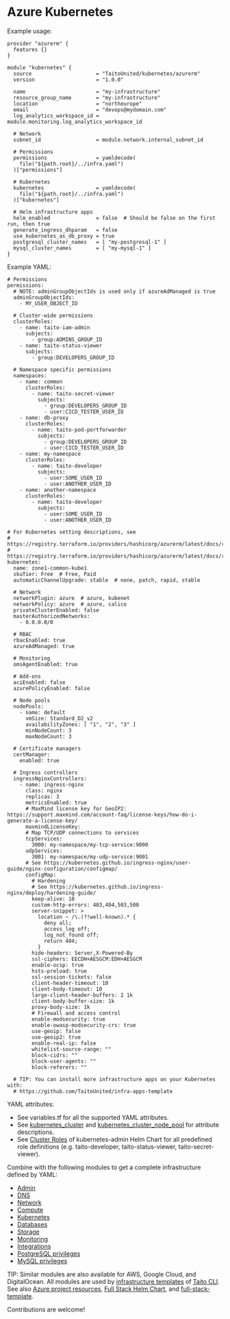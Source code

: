 # Azure Kubernetes

Example usage:

```
provider "azurerm" {
  features {}
}

module "kubernetes" {
  source                     = "TaitoUnited/kubernetes/azurerm"
  version                    = "1.0.0"

  name                       = "my-infrastructure"
  resource_group_name        = "my-infrastructure"
  location                   = "northeurope"
  email                      = "devops@mydomain.com"
  log_analytics_workspace_id = module.monitoring.log_analytics_workspace_id

  # Network
  subnet_id                  = module.network.internal_subnet_id

  # Permissions
  permissions                = yamldecode(
    file("${path.root}/../infra.yaml")
  )["permissions"]

  # Kubernetes
  kubernetes                 = yamldecode(
    file("${path.root}/../infra.yaml")
  )["kubernetes"]

  # Helm infrastructure apps
  helm_enabled               = false  # Should be false on the first run, then true
  generate_ingress_dhparam   = false
  use_kubernetes_as_db_proxy = true
  postgresql_cluster_names   = [ "my-postgresql-1" ]
  mysql_cluster_names        = [ "my-mysql-1" ]
}
```

Example YAML:

```
# Permissions
permissions:
  # NOTE: adminGroupObjectIds is used only if azureAdManaged is true
  adminGroupObjectIds:
    - MY_USER_OBJECT_ID

  # Cluster-wide permissions
  clusterRoles:
    - name: taito-iam-admin
      subjects:
        - group:ADMINS_GROUP_ID
    - name: taito-status-viewer
      subjects:
        - group:DEVELOPERS_GROUP_ID

  # Namespace specific permissions
  namespaces:
    - name: common
      clusterRoles:
        - name: taito-secret-viewer
          subjects:
            - group:DEVELOPERS_GROUP_ID
            - user:CICD_TESTER_USER_ID
    - name: db-proxy
      clusterRoles:
        - name: taito-pod-portforwarder
          subjects:
            - group:DEVELOPERS_GROUP_ID
            - user:CICD_TESTER_USER_ID
    - name: my-namespace
      clusterRoles:
        - name: taito-developer
          subjects:
            - user:SOME_USER_ID
            - user:ANOTHER_USER_ID
    - name: another-namespace
      clusterRoles:
        - name: taito-developer
          subjects:
            - user:SOME_USER_ID
            - user:ANOTHER_USER_ID            

# For Kubernetes setting descriptions, see
# https://registry.terraform.io/providers/hashicorp/azurerm/latest/docs/resources/kubernetes_cluster
# https://registry.terraform.io/providers/hashicorp/azurerm/latest/docs/resources/kubernetes_cluster_node_pool
kubernetes:
  name: zone1-common-kube1
  skuTier: Free  # Free, Paid
  automaticChannelUpgrade: stable  # none, patch, rapid, stable

  # Network
  networkPlugin: azure  # azure, kubenet
  networkPolicy: azure  # azure, calico
  privateClusterEnabled: false
  masterAuthorizedNetworks:
    - 0.0.0.0/0

  # RBAC
  rbacEnabled: true
  azureAdManaged: true

  # Monitoring
  omsAgentEnabled: true

  # Add-ons
  aciEnabled: false
  azurePolicyEnabled: false

  # Node pools
  nodePools:
    - name: default
      vmSize: Standard_D2_v2
      availabilityZones: [ "1", "2", "3" ]
      minNodeCount: 3
      maxNodeCount: 3

  # Certificate managers
  certManager:
    enabled: true

  # Ingress controllers
  ingressNginxControllers:
    - name: ingress-nginx
      class: nginx
      replicas: 3
      metricsEnabled: true
      # MaxMind license key for GeoIP2: https://support.maxmind.com/account-faq/license-keys/how-do-i-generate-a-license-key/
      maxmindLicenseKey:
      # Map TCP/UDP connections to services
      tcpServices:
        3000: my-namespace/my-tcp-service:9000
      udpServices:
        3001: my-namespace/my-udp-service:9001
      # See https://kubernetes.github.io/ingress-nginx/user-guide/nginx-configuration/configmap/
      configMap:
        # Hardening
        # See https://kubernetes.github.io/ingress-nginx/deploy/hardening-guide/
        keep-alive: 10
        custom-http-errors: 403,404,503,500
        server-snippet: >
          location ~ /\.(?!well-known).* {
            deny all;
            access_log off;
            log_not_found off;
            return 404;
          }
        hide-headers: Server,X-Powered-By
        ssl-ciphers: EECDH+AESGCM:EDH+AESGCM
        enable-ocsp: true
        hsts-preload: true
        ssl-session-tickets: false
        client-header-timeout: 10
        client-body-timeout: 10
        large-client-header-buffers: 2 1k
        client-body-buffer-size: 1k
        proxy-body-size: 1k
        # Firewall and access control
        enable-modsecurity: true
        enable-owasp-modsecurity-crs: true
        use-geoip: false
        use-geoip2: true
        enable-real-ip: false
        whitelist-source-range: ""
        block-cidrs: ""
        block-user-agents: ""
        block-referers: ""

  # TIP: You can install more infrastructure apps on your Kubernetes with:
  # https://github.com/TaitoUnited/infra-apps-template
```

YAML attributes:

- See variables.tf for all the supported YAML attributes.
- See [kubernetes_cluster](https://registry.terraform.io/providers/hashicorp/azurerm/latest/docs/resources/kubernetes_cluster) and [kubernetes_cluster_node_pool](https://registry.terraform.io/providers/hashicorp/azurerm/latest/docs/resources/kubernetes_cluster_node_pool) for attribute descriptions.
- See [Cluster Roles](https://github.com/TaitoUnited/taito-charts/blob/master/kubernetes-admin/templates/clusterrole.yaml) of kubernetes-admin Helm Chart for all predefined role definitions (e.g. taito-developer, taito-status-viewer, taito-secret-viewer).

Combine with the following modules to get a complete infrastructure defined by YAML:

- [Admin](https://registry.terraform.io/modules/TaitoUnited/admin/azurerm)
- [DNS](https://registry.terraform.io/modules/TaitoUnited/dns/azurerm)
- [Network](https://registry.terraform.io/modules/TaitoUnited/network/azurerm)
- [Compute](https://registry.terraform.io/modules/TaitoUnited/compute/azurerm)
- [Kubernetes](https://registry.terraform.io/modules/TaitoUnited/kubernetes/azurerm)
- [Databases](https://registry.terraform.io/modules/TaitoUnited/databases/azurerm)
- [Storage](https://registry.terraform.io/modules/TaitoUnited/storage/azurerm)
- [Monitoring](https://registry.terraform.io/modules/TaitoUnited/monitoring/azurerm)
- [Integrations](https://registry.terraform.io/modules/TaitoUnited/integrations/azurerm)
- [PostgreSQL privileges](https://registry.terraform.io/modules/TaitoUnited/privileges/postgresql)
- [MySQL privileges](https://registry.terraform.io/modules/TaitoUnited/privileges/mysql)

TIP: Similar modules are also available for AWS, Google Cloud, and DigitalOcean. All modules are used by [infrastructure templates](https://taitounited.github.io/taito-cli/templates#infrastructure-templates) of [Taito CLI](https://taitounited.github.io/taito-cli/). See also [Azure project resources](https://registry.terraform.io/modules/TaitoUnited/project-resources/azurerm), [Full Stack Helm Chart](https://github.com/TaitoUnited/taito-charts/blob/master/full-stack), and [full-stack-template](https://github.com/TaitoUnited/full-stack-template).

Contributions are welcome!
